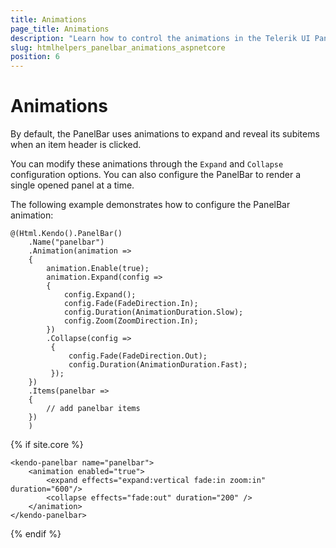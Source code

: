 ```yaml
---
title: Animations
page_title: Animations
description: "Learn how to control the animations in the Telerik UI PanelBar component for {{ site.framework }}."
slug: htmlhelpers_panelbar_animations_aspnetcore
position: 6
---
```


# Animations

By default, the PanelBar uses animations to expand and reveal its subitems when an item header is clicked.

You can modify these animations through the `Expand` and `Collapse` configuration options. You can also configure the PanelBar to render a single opened panel at a time.

The following example demonstrates how to configure the PanelBar animation:

```HtmlHelper
@(Html.Kendo().PanelBar()
    .Name("panelbar")
    .Animation(animation =>
    {
        animation.Enable(true);
        animation.Expand(config =>
        {
            config.Expand();
            config.Fade(FadeDirection.In);
            config.Duration(AnimationDuration.Slow);
            config.Zoom(ZoomDirection.In);
        })
        .Collapse(config =>
         {
             config.Fade(FadeDirection.Out);
             config.Duration(AnimationDuration.Fast);
         });
    })
    .Items(panelbar =>
    {
        // add panelbar items
    })
    )
```
 {% if site.core %}
```TagHelper
<kendo-panelbar name="panelbar">
    <animation enabled="true">
        <expand effects="expand:vertical fade:in zoom:in" duration="600"/>
        <collapse effects="fade:out" duration="200" />
    </animation>
</kendo-panelbar>
```
{% endif %}
